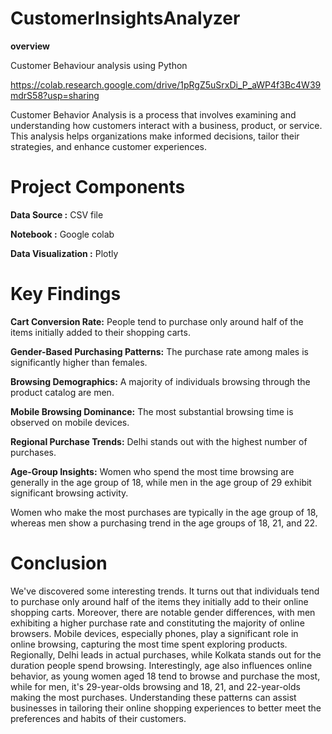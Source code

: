 # CustomerInsightsAnalyzer

**overview**

Customer Behaviour analysis using Python

https://colab.research.google.com/drive/1pRgZ5uSrxDi_P_aWP4f3Bc4W39mdrS58?usp=sharing

Customer Behavior Analysis is a process that involves examining and understanding how customers interact with a business, product, or service. This analysis helps organizations make informed decisions, tailor their strategies, and enhance customer experiences.

# Project Components

**Data Source :** CSV file

**Notebook :** Google colab

**Data Visualization :** Plotly

# Key Findings

**Cart Conversion Rate:** People tend to purchase only around half of the items initially added to their shopping carts.

**Gender-Based Purchasing Patterns:** The purchase rate among males is significantly higher than females.

**Browsing Demographics:** A majority of individuals browsing through the product catalog are men.

**Mobile Browsing Dominance:** The most substantial browsing time is observed on mobile devices.

**Regional Purchase Trends:** Delhi stands out with the highest number of purchases.

**Age-Group Insights:** Women who spend the most time browsing are generally in the age group of 18, while men in the age group of 29 exhibit significant browsing activity.

Women who make the most purchases are typically in the age group of 18, whereas men show a purchasing trend in the age groups of 18, 21, and 22.

# Conclusion

We've discovered some interesting trends. It turns out that individuals tend to purchase only around half of the items they initially add to their online shopping carts. 
Moreover, there are notable gender differences, with men exhibiting a higher purchase rate and constituting the majority of online browsers.
Mobile devices, especially phones, play a significant role in online browsing, capturing the most time spent exploring products.
Regionally, Delhi leads in actual purchases, while Kolkata stands out for the duration people spend browsing. Interestingly, age also influences online behavior, as young women aged 18 tend to browse and purchase the most, while for men, it's 29-year-olds browsing and 18, 21, and 22-year-olds making the most purchases. Understanding these patterns can assist businesses in tailoring their online shopping experiences to better meet the preferences and habits of their customers.
